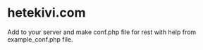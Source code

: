 # hetekivi.com
Add to your server and make conf.php file for rest with help from example_conf.php file.
